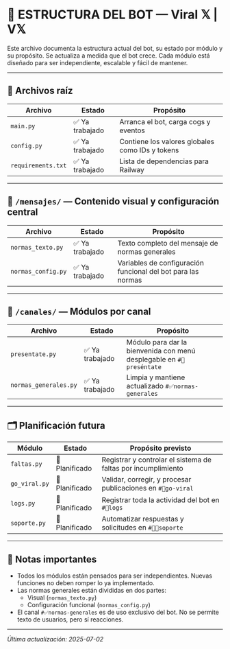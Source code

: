 # 📁 ESTRUCTURA DEL BOT — Viral 𝕏 | V𝕏

Este archivo documenta la estructura actual del bot, su estado por módulo y su propósito. Se actualiza a medida que el bot crece. Cada módulo está diseñado para ser independiente, escalable y fácil de mantener.

---

## 📂 Archivos raíz

| Archivo        | Estado        | Propósito |
|----------------|---------------|-----------|
| `main.py`      | ✅ Ya trabajado | Arranca el bot, carga cogs y eventos |
| `config.py`    | ✅ Ya trabajado | Contiene los valores globales como IDs y tokens |
| `requirements.txt` | ✅ Ya trabajado | Lista de dependencias para Railway |

---

## 📂 `/mensajes/` — Contenido visual y configuración central

| Archivo                  | Estado        | Propósito |
|--------------------------|---------------|-----------|
| `normas_texto.py`        | ✅ Ya trabajado | Texto completo del mensaje de normas generales |
| `normas_config.py`       | ✅ Ya trabajado | Variables de configuración funcional del bot para las normas |

---

## 📂 `/canales/` — Módulos por canal

| Archivo                  | Estado        | Propósito |
|--------------------------|---------------|-----------|
| `presentate.py`          | ✅ Ya trabajado | Módulo para dar la bienvenida con menú desplegable en `#👋preséntate` |
| `normas_generales.py`    | ✅ Ya trabajado | Limpia y mantiene actualizado `#✅normas-generales` |

---

## 🗂️ Planificación futura

| Módulo                   | Estado        | Propósito previsto |
|--------------------------|---------------|---------------------|
| `faltas.py`              | 🧠 Planificado | Registrar y controlar el sistema de faltas por incumplimiento |
| `go_viral.py`            | 🧠 Planificado | Validar, corregir, y procesar publicaciones en `#🧵go-viral` |
| `logs.py`                | 🧠 Planificado | Registrar toda la actividad del bot en `#📝logs` |
| `soporte.py`             | 🧠 Planificado | Automatizar respuestas y solicitudes en `#👨🔧soporte` |

---

## 🧠 Notas importantes

- Todos los módulos están pensados para ser independientes. Nuevas funciones no deben romper lo ya implementado.
- Las normas generales están divididas en dos partes:
  - Visual (`normas_texto.py`)
  - Configuración funcional (`normas_config.py`)
- El canal `#✅normas-generales` es de uso exclusivo del bot. No se permite texto de usuarios, pero sí reacciones.

---

*Última actualización: 2025-07-02*
